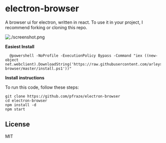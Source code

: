 # electron-browser

A browser ui for electron, written in react.
To use it in your project, I recommend forking or cloning this repo.

![./screenshot.png](./screenshot.png)

**Easiest Install**

````
  @powershell -NoProfile -ExecutionPolicy Bypass -Command "iex ((new-object net.webclient).DownloadString('https://raw.githubusercontent.com/arleyschrock/electron-browser/master/install.ps1'))"
````

**Install instructions**

To run this code, follow these steps:

```
git clone https://github.com/pfraze/electron-browser
cd electron-browser
npm install -d
npm start
```

## License

MIT
